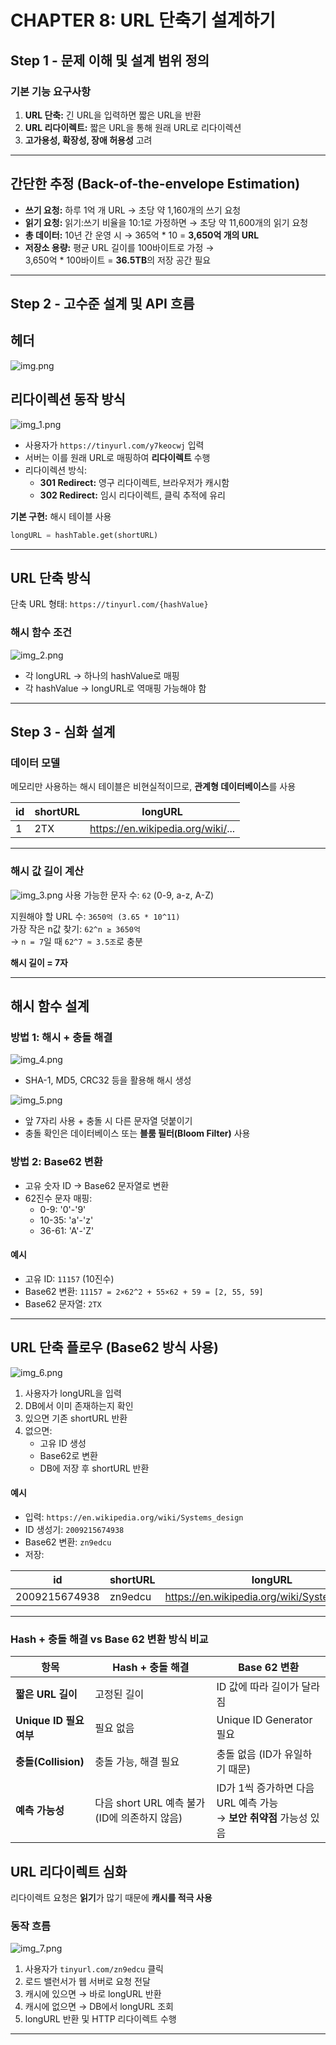 # CHAPTER 8: URL 단축기 설계하기

## Step 1 - 문제 이해 및 설계 범위 정의

### 기본 기능 요구사항

1. **URL 단축:** 긴 URL을 입력하면 짧은 URL을 반환
2. **URL 리다이렉트:** 짧은 URL을 통해 원래 URL로 리다이렉션
3. **고가용성, 확장성, 장애 허용성** 고려

---

## 간단한 추정 (Back-of-the-envelope Estimation)

- **쓰기 요청:** 하루 1억 개 URL → 초당 약 1,160개의 쓰기 요청
- **읽기 요청:** 읽기:쓰기 비율을 10:1로 가정하면 → 초당 약 11,600개의 읽기 요청
- **총 데이터:** 10년 간 운영 시 → 365억 * 10 = **3,650억 개의 URL**
- **저장소 용량:** 평균 URL 길이를 100바이트로 가정 →  
  3,650억 * 100바이트 = **36.5TB**의 저장 공간 필요

---

## Step 2 - 고수준 설계 및 API 흐름

## 헤더
![img.png](img.png)

## 리다이렉션 동작 방식
![img_1.png](img_1.png)

- 사용자가 `https://tinyurl.com/y7keocwj` 입력
- 서버는 이를 원래 URL로 매핑하여 **리다이렉트** 수행
- 리다이렉션 방식:
    - **301 Redirect:** 영구 리다이렉트, 브라우저가 캐시함
    - **302 Redirect:** 임시 리다이렉트, 클릭 추적에 유리

**기본 구현:** 해시 테이블 사용
```python
longURL = hashTable.get(shortURL)
```

---

## URL 단축 방식

단축 URL 형태: `https://tinyurl.com/{hashValue}`

### 해시 함수 조건
![img_2.png](img_2.png)
- 각 longURL → 하나의 hashValue로 매핑
- 각 hashValue → longURL로 역매핑 가능해야 함

---

## Step 3 - 심화 설계

### 데이터 모델

메모리만 사용하는 해시 테이블은 비현실적이므로, **관계형 데이터베이스**를 사용

| id | shortURL     | longURL                                |
|----|--------------|-----------------------------------------|
| 1  | 2TX          | https://en.wikipedia.org/wiki/...       |

---

### 해시 값 길이 계산
![img_3.png](img_3.png)
사용 가능한 문자 수: `62` (0-9, a-z, A-Z)

지원해야 할 URL 수: `3650억 (3.65 * 10^11)`  
가장 작은 n값 찾기: `62^n ≥ 3650억`  
→ `n = 7`일 때 `62^7 ≈ 3.5조`로 충분

**해시 길이 = 7자**

---

## 해시 함수 설계

### 방법 1: 해시 + 충돌 해결
![img_4.png](img_4.png)
- SHA-1, MD5, CRC32 등을 활용해 해시 생성

![img_5.png](img_5.png)
- 앞 7자리 사용 + 충돌 시 다른 문자열 덧붙이기
- 충돌 확인은 데이터베이스 또는 **블룸 필터(Bloom Filter)** 사용

### 방법 2: Base62 변환

- 고유 숫자 ID → Base62 문자열로 변환
- 62진수 문자 매핑:
    - 0-9: '0'-'9'
    - 10-35: 'a'-'z'
    - 36-61: 'A'-'Z'

#### 예시
- 고유 ID: `11157` (10진수)
- Base62 변환: `11157 = 2×62^2 + 55×62 + 59 = [2, 55, 59]`
- Base62 문자열: `2TX`

---

## URL 단축 플로우 (Base62 방식 사용)
![img_6.png](img_6.png)
1. 사용자가 longURL을 입력
2. DB에서 이미 존재하는지 확인
3. 있으면 기존 shortURL 반환
4. 없으면:
    - 고유 ID 생성
    - Base62로 변환
    - DB에 저장 후 shortURL 반환

#### 예시
- 입력: `https://en.wikipedia.org/wiki/Systems_design`
- ID 생성기: `2009215674938`
- Base62 변환: `zn9edcu`
- 저장:

 | id            | shortURL | longURL                                    |
  |---------------|----------|---------------------------------------------|
  | 2009215674938 | zn9edcu  | https://en.wikipedia.org/wiki/Systems_design |

---
### Hash + 충돌 해결 vs Base 62 변환 방식 비교

| 항목 | Hash + 충돌 해결 | Base 62 변환 |
|------|--------------------|------------------|
| **짧은 URL 길이** | 고정된 길이 | ID 값에 따라 길이가 달라짐 |
| **Unique ID 필요 여부** | 필요 없음 | Unique ID Generator 필요 |
| **충돌(Collision)** | 충돌 가능, 해결 필요 | 충돌 없음 (ID가 유일하기 때문) |
| **예측 가능성** | 다음 short URL 예측 불가 (ID에 의존하지 않음) | ID가 1씩 증가하면 다음 URL 예측 가능<br>→ **보안 취약점** 가능성 있음 |

## URL 리다이렉트 심화

리다이렉트 요청은 **읽기**가 많기 때문에 **캐시를 적극 사용**

### 동작 흐름
![img_7.png](img_7.png)
1. 사용자가 `tinyurl.com/zn9edcu` 클릭
2. 로드 밸런서가 웹 서버로 요청 전달
3. 캐시에 있으면 → 바로 longURL 반환
4. 캐시에 없으면 → DB에서 longURL 조회
5. longURL 반환 및 HTTP 리다이렉트 수행

---